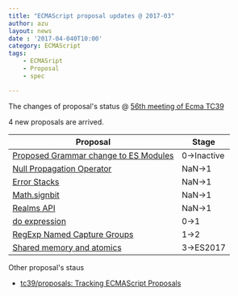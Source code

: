 ```yaml
---
title: "ECMAScript proposal updates @ 2017-03"
author: azu
layout: news
date : '2017-04-040T10:00'
category: ECMAScript
tags:
    - ECMASript
    - Proposal
    - spec

---
```


The changes of proposal's status @ [56th meeting of Ecma TC39](https://github.com/tc39/agendas/blob/master/2017/01.md)

4 new proposals are arrived.

| Proposal                                 | Stage       |
| ---------------------------------------- | ----------- |
| [Proposed Grammar change to ES Modules](https://github.com/bmeck/UnambiguousJavaScriptGrammar) | 0->Inactive |
| [Null Propagation Operator](https://docs.google.com/presentation/d/11O_wIBBbZgE1bMVRJI8kGnmC6dWCBOwutbN9SWOK0fU/view#slide=id.g1c161255c9_0_50) | NaN->1      |
| [Error Stacks](https://github.com/ljharb/proposal-error-stacks "Error Stacks") | NaN->1      |
| [Math.signbit](http://jfbastien.github.io/papers/Math.signbit.html "Math.signbit") | NaN->1      |
| [Realms API](https://github.com/tc39/proposal-realms "Realms API") | NaN->1      |
| [do expression](https://gist.github.com/dherman/1c97dfb25179fa34a41b5fff040f9879) | 0->1        |
| [RegExp Named Capture Groups](https://github.com/tc39/proposal-regexp-named-groups "RegExp Named Capture Groups") | 1->2        |
| [Shared memory and atomics](https://github.com/tc39/ecmascript_sharedmem "Shared memory and atomics") | 3->ES2017   |

Other proposal's staus 

- [tc39/proposals: Tracking ECMAScript Proposals](https://github.com/tc39/proposals "tc39/proposals: Tracking ECMAScript Proposals")
